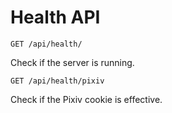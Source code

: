 # Health API

`GET /api/health/`

Check if the server is running.

`GET /api/health/pixiv`

Check if the Pixiv cookie is effective.
